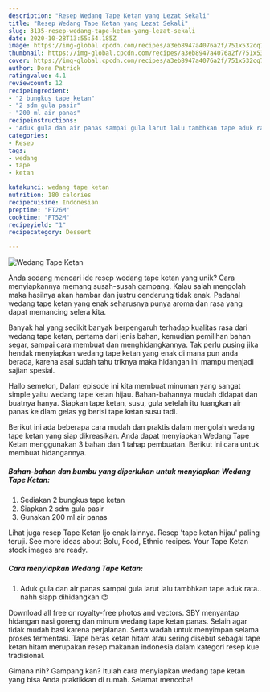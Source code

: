 ```yaml
---
description: "Resep Wedang Tape Ketan yang Lezat Sekali"
title: "Resep Wedang Tape Ketan yang Lezat Sekali"
slug: 3135-resep-wedang-tape-ketan-yang-lezat-sekali
date: 2020-10-28T13:55:54.185Z
image: https://img-global.cpcdn.com/recipes/a3eb8947a4076a2f/751x532cq70/wedang-tape-ketan-foto-resep-utama.jpg
thumbnail: https://img-global.cpcdn.com/recipes/a3eb8947a4076a2f/751x532cq70/wedang-tape-ketan-foto-resep-utama.jpg
cover: https://img-global.cpcdn.com/recipes/a3eb8947a4076a2f/751x532cq70/wedang-tape-ketan-foto-resep-utama.jpg
author: Dora Patrick
ratingvalue: 4.1
reviewcount: 12
recipeingredient:
- "2 bungkus tape ketan"
- "2 sdm gula pasir"
- "200 ml air panas"
recipeinstructions:
- "Aduk gula dan air panas sampai gula larut lalu tambhkan tape aduk rata.. nahh siapp dihidangkan 😍"
categories:
- Resep
tags:
- wedang
- tape
- ketan

katakunci: wedang tape ketan 
nutrition: 180 calories
recipecuisine: Indonesian
preptime: "PT26M"
cooktime: "PT52M"
recipeyield: "1"
recipecategory: Dessert

---
```



![Wedang Tape Ketan](https://img-global.cpcdn.com/recipes/a3eb8947a4076a2f/751x532cq70/wedang-tape-ketan-foto-resep-utama.jpg)

Anda sedang mencari ide resep wedang tape ketan yang unik? Cara menyiapkannya memang susah-susah gampang. Kalau salah mengolah maka hasilnya akan hambar dan justru cenderung tidak enak. Padahal wedang tape ketan yang enak seharusnya punya aroma dan rasa yang dapat memancing selera kita.

Banyak hal yang sedikit banyak berpengaruh terhadap kualitas rasa dari wedang tape ketan, pertama dari jenis bahan, kemudian pemilihan bahan segar, sampai cara membuat dan menghidangkannya. Tak perlu pusing jika hendak menyiapkan wedang tape ketan yang enak di mana pun anda berada, karena asal sudah tahu triknya maka hidangan ini mampu menjadi sajian spesial.

Hallo semeton, Dalam episode ini kita membuat minuman yang sangat simple yaitu wedang tape ketan hijau. Bahan-bahannya mudah didapat dan buatnya hanya. Siapkan tape ketan, susu, gula setelah itu tuangkan air panas ke dlam gelas yg berisi tape ketan susu tadi.


Berikut ini ada beberapa cara mudah dan praktis dalam mengolah wedang tape ketan yang siap dikreasikan. Anda dapat menyiapkan Wedang Tape Ketan menggunakan 3 bahan dan 1 tahap pembuatan. Berikut ini cara untuk membuat hidangannya.

<!--inarticleads1-->

##### Bahan-bahan dan bumbu yang diperlukan untuk menyiapkan Wedang Tape Ketan:

1. Sediakan 2 bungkus tape ketan
1. Siapkan 2 sdm gula pasir
1. Gunakan 200 ml air panas


Lihat juga resep Tape Ketan Ijo enak lainnya. Resep &#39;tape ketan hijau&#39; paling teruji. See more ideas about Bolu, Food, Ethnic recipes. Your Tape Ketan stock images are ready. 

<!--inarticleads2-->

##### Cara menyiapkan Wedang Tape Ketan:

1. Aduk gula dan air panas sampai gula larut lalu tambhkan tape aduk rata.. nahh siapp dihidangkan 😍


Download all free or royalty-free photos and vectors. SBY menyantap hidangan nasi goreng dan minum wedang tape ketan panas. Selain agar tidak mudah basi karena perjalanan. Serta wadah untuk menyimpan selama proses fermentasi. Tape beras ketan hitam atau sering disebut sebagai tape ketan hitam merupakan resep makanan indonesia dalam kategori resep kue tradisional. 

Gimana nih? Gampang kan? Itulah cara menyiapkan wedang tape ketan yang bisa Anda praktikkan di rumah. Selamat mencoba!
